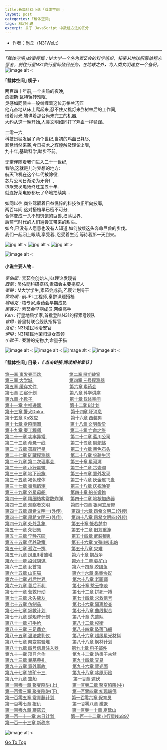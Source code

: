 ```yaml
---
title:长篇科幻小说 ｢载体空间 ｣
layout: post
categories: ｢载体空间｣
tags: 科幻小说
excerpt: 关于 JavaScript 中数组方法的区分
---
```

- 作者：尚丘（N31WeLt）    
--------------------------
*｢载体空间｣故事梗概：M大学一个名为素茹会的科学组织，秘密从地球招募单程志愿者，前往行星N31执行星际殖民任务，在地球之外，为人类文明建立一个备份。*
![image alt <](https://s1.ax1x.com/2020/10/20/0zfPMQ.gif) 

**｢载体空间｣ 楔子 :**  

两百四十年前,一个炎热的夜晚,  
詹姆斯·瓦特辗转难眠,  
灵感如同债主一般纠缠着这位苏格兰巧匠,  
他亢奋地从床上爬起来,忍不住又挑灯来到树林后的工作间,  
借着月光,端详着那台尚未完工的机器,  
大约从这一晚开始,人类文明如同打了鸡血一样猛蹿｡  
  
二零一六,  
科技迅猛发展了两个世纪,当初的鸡血已耗尽,  
颓惫悄然来袭,今日技术之辉煌触及理论上限,  
九十年,基础科学,踏步不前｡  
  
无奈伴随着我们进入二十一世纪,  
看呐,这就是儿时梦想的地方:  
航天飞机在这个年代被除役,  
芯片公司日渐沦为牙膏厂,  
核聚变发电始终还差五十年,  
就连好莱电影都玩了命地拍续集…  
  
如同以往,商业驾驭着日益憔悴的科技依旧所向披靡,  
两百年间,这对搭档早已密不可分,  
合体变成一头不知饥饱的巨兽,扫荡世界,  
后蒸气时代的人们遍尝其带来的甜头｡  
如今,已没有人愿意也没有人知道,如何放缓这头奔命巨兽的步伐｡  
我们一起闭上眼睛,享受着､忍受着生活,等待着那一天到来｡

![jpg alt <](https://s1.ax1x.com/2020/10/20/0zWqrd.jpg) 
![jpg alt <](https://s1.ax1x.com/2020/10/20/0zWLqA.jpg) 
![jpg alt >](https://s1.ax1x.com/2020/10/20/0zWvIP.jpg)


![image alt <](https://s1.ax1x.com/2020/09/23/wXIMuD.gif) 
#### 小说主要人物 :

_吴佑問 :_ 素茹会创始人,Ks理论发现者  
_西蒙 :_ 吴佑問科研搭档,素茹会主要捐资人  
_秦翀 :_ M大学学生,素茹会成员,乙宸计划骨干  
_黎晓瑗 :_ 前JPL工程师,秦翀课题搭档  
_埃瑞克 :_ 核专家,素茹会早期成员  
_黑客刘 :_ 素茹会早期成员,网络高手  
_Ken :_ 行星地质学家,首批登陆N31的探索组领队  
_睿銝 :_ 普里特联合舰队指挥官  
_洛伦 :_ N31殖民地治安官  
_伊琳 :_ N31殖民地荣归派女首领  
_小靴子 :_ 秦翀的宠物,九命量子猫

![image alt <](https://s1.ax1x.com/2020/10/20/0zf9xg.gif) 
![image alt <](https://s1.ax1x.com/2020/10/20/0zfirj.gif) 
![image alt <](https://s1.ax1x.com/2020/10/20/0zI6BQ.gif) 
![image alt <](https://s1.ax1x.com/2020/09/23/wXIm36.gif)


#### ｢载体空间｣ 目录 :_〘 点击链接 阅读相关章节 〙_
<a style="color:#777777;" href="carrier_space_chapter_1.html" target="_blank"> <b>第一章    事发春西路</b> <span style="padding-left:86px;">
<a style="color:#777777;" href="carrier_space_chapter_2.html" target="_blank"> <b>第二章    限期破案</b> </a><br>
<a style="color:#777777;" href="carrier_space_chapter_3.html" target="_blank"> <b>第三章    大学城</b> <span style="padding-left:114px;">
<a style="color:#777777;" href="carrier_space_chapter_4.html" target="_blank"> <b>第四章    三号探测器</b> </a><br>
<a style="color:#777777;" href="carrier_space_chapter_5.html" target="_blank"> <b>第五章    缓存文件</b> <span style="padding-left:101px;">
<a style="color:#777777;" href="carrier_space_chapter_6.html" target="_blank"> <b>第六章    素茹会</b> </a><br>
<a style="color:#777777;" href="carrier_space_chapter_7.html" target="_blank"> <b>第七章    乙宸计划</b> <span style="padding-left:101px;">
<a style="color:#777777;" href="carrier_space_chapter_8.html" target="_blank"> <b>第八章    科学讲座</b> </a><br>
<a style="color:#777777;" href="carrier_space_chapter_9.html" target="_blank"> <b>第九章    小靴子</b> <span style="padding-left:115px;">
<a style="color:#777777;" href="carrier_space_chapter_10.html" target="_blank"> <b>第十章    载体空间</b> </a><br>
<a style="color:#777777;" href="carrier_space_chapter_11.html" target="_blank"> <b>第十一章    主推进器</b> <span style="padding-left:88px;">
<a style="color:#777777;" href="carrier_space_chapter_12.html" target="_blank"> <b>第十二章    B计划</b> </a><br>
<a style="color:#777777;" href="carrier_space_chapter_13.html" target="_blank"> <b>第十三章    警犬Doka</b> <span style="padding-left:84px;">
<a style="color:#777777;" href="carrier_space_chapter_14.html" target="_blank"> <b>第十四章    坏消息</b> </a><br>
<a style="color:#777777;" href="carrier_space_chapter_15.html" target="_blank"> <b>第十五章    Ks效应</b> <span style="padding-left:101px;">
<a style="color:#777777;" href="carrier_space_chapter_16.html" target="_blank"> <b>第十六章    西装男</b> </a><br>
<a style="color:#777777;" href="carrier_space_chapter_17.html" target="_blank"> <b>第十七章    身陷囹圄</b> <span style="padding-left:89px;">
<a style="color:#777777;" href="carrier_space_chapter_18.html" target="_blank"> <b>第十八章    文明备份</b> </a><br>
<a style="color:#777777;" href="carrier_space_chapter_19.html" target="_blank"> <b>第十九章    秦工程师</b> <span style="padding-left:89px;">
<a style="color:#777777;" href="carrier_space_chapter_20.html" target="_blank"> <b>第二十章    亡命之旅</b> </a><br>
<a style="color:#777777;" href="carrier_space_chapter_21.html" target="_blank"> <b>第二十一章    功率异常</b> <span style="padding-left:76px;">
<a style="color:#777777;" href="carrier_space_chapter_22.html" target="_blank"> <b>第二十二章    蓝川公司</b> </a><br>
<a style="color:#777777;" href="carrier_space_chapter_23.html" target="_blank"> <b>第二十三章    命悬一线</b> <span style="padding-left:76px;">
<a style="color:#777777;" href="carrier_space_chapter_24.html" target="_blank"> <b>第二十四章    剔蚆蛒</b> </a><br>
<a style="color:#777777;" href="carrier_space_chapter_25.html" target="_blank"> <b>第二十五章    孤寂行星</b> <span style="padding-left:76px;">
<a style="color:#777777;" href="carrier_space_chapter_26.html" target="_blank"> <b>第二十六章    黑色石头</b> </a><br>
<a style="color:#777777;" href="carrier_space_chapter_27.html" target="_blank"> <b>第二十七章    矿藏探测器</b> <span style="padding-left:62px;">
<a style="color:#777777;" href="carrier_space_chapter_28.html" target="_blank"> <b>第二十八章    农耕生活</b> </a><br>
<a style="color:#777777;" href="carrier_space_chapter_29.html" target="_blank"> <b>第二十九章    第二次理事会</b> <span style="padding-left:48px;">
<a style="color:#777777;" href="carrier_space_chapter_30.html" target="_blank"> <b>第三十章    星河湾</b> </a><br>
<a style="color:#777777;" href="carrier_space_chapter_31.html" target="_blank"> <b>第三十一章    小行星带</b> <span style="padding-left:76px;">
<a style="color:#777777;" href="carrier_space_chapter_32.html" target="_blank"> <b>第三十二章    古岩洞</b> </a><br>
<a style="color:#777777;" href="carrier_space_chapter_33.html" target="_blank"> <b>第三十三章    地下设施</b> <span style="padding-left:76px;">
<a style="color:#777777;" href="carrier_space_chapter_34.html" target="_blank"> <b>第三十四章    意外发现</b> </a><br>
<a style="color:#777777;" href="carrier_space_chapter_35.html" target="_blank"> <b>第三十五章    褐色球体</b> <span style="padding-left:76px;">
<a style="color:#777777;" href="carrier_space_chapter_36.html" target="_blank"> <b>第三十六章    灰金属飞盘</b> </a><br>
<a style="color:#777777;" href="carrier_space_chapter_37.html" target="_blank"> <b>第三十七章    循规蹈矩</b> <span style="padding-left:76px;">
<a style="color:#777777;" href="carrier_space_chapter_38.html" target="_blank"> <b>第三十八章    庆祝晚宴</b> </a><br>
<a style="color:#777777;" href="carrier_space_chapter_39.html" target="_blank"> <b>第三十九章    外星母船</b> <span style="padding-left:76px;">
<a style="color:#777777;" href="carrier_space_chapter_40.html" target="_blank"> <b>第四十章    船长睿銝</b> </a><br>
<a style="color:#777777;" href="carrier_space_chapter_41.html" target="_blank"> <b>第四十一章    精细结构常数炸弹</b> <span style="padding-left:20px;">
<a style="color:#777777;" href="carrier_space_chapter_42.html" target="_blank"> <b>第四十二章    地核加热器</b> </a><br>
<a style="color:#777777;" href="carrier_space_chapter_43.html" target="_blank"> <b>第四十三章    观察者文明</b> <span style="padding-left:63px;">
<a style="color:#777777;" href="carrier_space_chapter_44.html" target="_blank"> <b>第四十四章    银河宜居带</b> </a><br>
<a style="color:#777777;" href="carrier_space_chapter_45.html" target="_blank"> <b>第四十五章    昂希文明一(外传)</b> <span style="padding-left:26px;">
<a style="color:#777777;" href="carrier_space_chapter_46.html" target="_blank"> <b>第四十六章    昂希文明二(外传)</b> </a><br>
<a style="color:#777777;" href="carrier_space_chapter_47.html" target="_blank"> <b>第四十七章    昂希文明三(外传)</b> <span style="padding-left:26px;">
<a style="color:#777777;" href="carrier_space_chapter_48.html" target="_blank"> <b>第四十八章    昂希文明四(外传)</b> </a><br>
<a style="color:#777777;" href="carrier_space_chapter_49.html" target="_blank"> <b>第四十九章    处处乱象</b> <span style="padding-left:79px;">
<a style="color:#777777;" href="carrier_space_chapter_50.html" target="_blank"> <b>第五十章    恍若梦中</b> </a><br>
<a style="color:#777777;" href="carrier_space_chapter_51.html" target="_blank"> <b>第五十一章    荣归派</b> <span style="padding-left:93px;">
<a style="color:#777777;" href="carrier_space_chapter_52.html" target="_blank"> <b>第五十二章    旧友重逢</b> </a><br>
<a style="color:#777777;" href="carrier_space_chapter_53.html" target="_blank"> <b>第五十三章    宁静花园</b> <span style="padding-left:79px;">
<a style="color:#777777;" href="carrier_space_chapter_54.html" target="_blank"> <b>第五十四章    武装叛乱</b> </a><br>
<a style="color:#777777;" href="carrier_space_chapter_55.html" target="_blank"> <b>第五十五章    代养政策</b> <span style="padding-left:79px;">
<a style="color:#777777;" href="carrier_space_chapter_56.html" target="_blank"> <b>第五十六章    文殊II核电站</b> </a><br>
<a style="color:#777777;" href="carrier_space_chapter_57.html" target="_blank"> <b>第五十七章    孤注一掷</b> <span style="padding-left:79px;">
<a style="color:#777777;" href="carrier_space_chapter_58.html" target="_blank"> <b>第五十八章    灾难</b> </a><br>
<a style="color:#777777;" href="carrier_space_chapter_59.html" target="_blank"> <b>第五十九章    凤凰II增殖堆</b> <span style="padding-left:58px;">
<a style="color:#777777;" href="carrier_space_chapter_60.html" target="_blank"> <b>第六十章    锎战争</b> </a><br>
<a style="color:#777777;" href="carrier_space_chapter_61.html" target="_blank"> <b>第六十一章    投诚阴谋</b> <span style="padding-left:80px;">
<a style="color:#777777;" href="carrier_space_chapter_62.html" target="_blank"> <b>第六十二章    铁矿山</b> </a><br>
<a style="color:#777777;" href="carrier_space_chapter_63.html" target="_blank"> <b>第六十三章    女首领</b> <span style="padding-left:95px;">
<a style="color:#777777;" href="carrier_space_chapter_64.html" target="_blank"> <b>第六十四章    胶团鱼</b> </a><br>
<a style="color:#777777;" href="carrier_space_chapter_65.html" target="_blank"> <b>第六十五章    山东猫</b> <span style="padding-left:95px;">
<a style="color:#777777;" href="carrier_space_chapter_66.html" target="_blank"> <b>第六十六章    采集协议</b> </a><br>
<a style="color:#777777;" href="carrier_space_chapter_67.html" target="_blank"> <b>第六十七章    战后世界</b> <span style="padding-left:82px;">
<a style="color:#777777;" href="carrier_space_chapter_68.html" target="_blank"> <b>第六十八章    老画师</b> </a><br>
<a style="color:#777777;" href="carrier_space_chapter_69.html" target="_blank"> <b>第六十九章    善后不利</b> <span style="padding-left:82px;">
<a style="color:#777777;" href="carrier_space_chapter_70.html" target="_blank"> <b>第七十章    愁云惨淡</b> </a><br>
<a style="color:#777777;" href="carrier_space_chapter_71.html" target="_blank"> <b>第七十一章    营救行动</b> <span style="padding-left:82px;">
<a style="color:#777777;" href="carrier_space_chapter_72.html" target="_blank"> <b>第七十二章    拼死一搏</b> </a><br>
<a style="color:#777777;" href="carrier_space_chapter_73.html" target="_blank"> <b>第七十三章    永失挚友</b> <span style="padding-left:82px;">
<a style="color:#777777;" href="carrier_space_chapter_74.html" target="_blank"> <b>第七十四章    求救信号</b> </a><br>
<a style="color:#777777;" href="carrier_space_chapter_75.html" target="_blank"> <b>第七十五章    仿制品</b> <span style="padding-left:96px;">
<a style="color:#777777;" href="carrier_space_chapter_76.html" target="_blank"> <b>第七十六章    隔离检查</b> </a><br>
<a style="color:#777777;" href="carrier_space_chapter_77.html" target="_blank"> <b>第七十七章    拯救计划</b> <span style="padding-left:82px;">
<a style="color:#777777;" href="carrier_space_chapter_78.html" target="_blank"> <b>第七十八章    曲线拟合</b> </a><br>
<a style="color:#777777;" href="carrier_space_chapter_79.html" target="_blank"> <b>第七十九章   逆矩阵计划</b> <span style="padding-left:68px;">
<a style="color:#777777;" href="carrier_space_chapter_80.html" target="_blank"> <b>第八十章    先遣队</b> </a><br>
<a style="color:#777777;" href="carrier_space_chapter_81.html" target="_blank"> <b>第八十一章    打手枪</b> <span style="padding-left:96px;">
<a style="color:#777777;" href="carrier_space_chapter_82.html" target="_blank"> <b>第八十二章    权衡</b> </a><br>
<a style="color:#777777;" href="carrier_space_chapter_83.html" target="_blank"> <b>第八十三章    三足鼎立</b> <span style="padding-left:82px;">
<a style="color:#777777;" href="carrier_space_chapter_84.html" target="_blank"> <b>第八十四章    坠落飞船</b> </a><br>
<a style="color:#777777;" href="carrier_space_chapter_85.html" target="_blank"> <b>第八十五章    温法裁判仪</b> <span style="padding-left:68px;">
<a style="color:#777777;" href="carrier_space_chapter_86.html" target="_blank"> <b>第八十六章    超级星光材料</b> </a><br>
<a style="color:#777777;" href="carrier_space_chapter_87.html" target="_blank"> <b>第八十七章    聚变实验堆</b> <span style="padding-left:68px;">
<a style="color:#777777;" href="carrier_space_chapter_88.html" target="_blank"> <b>第八十八章    枫林计划</b> </a><br>
<a style="color:#777777;" href="carrier_space_chapter_89.html" target="_blank"> <b>第八十九章    四号信息注入器</b> <span style="padding-left:38px;">
<a style="color:#777777;" href="carrier_space_chapter_90.html" target="_blank"> <b>第九十章    电子邮件</b> </a><br>
<a style="color:#777777;" href="carrier_space_chapter_91.html" target="_blank"> <b>第九十一章    项目合作</b> <span style="padding-left:82px;">
<a style="color:#777777;" href="carrier_space_chapter_92.html" target="_blank"> <b>第九十二章    防患于未然</b> </a><br>
<a style="color:#777777;" href="carrier_space_chapter_93.html" target="_blank"> <b>第九十三章    奠基典礼</b> <span style="padding-left:82px;">
<a style="color:#777777;" href="carrier_space_chapter_94.html" target="_blank"> <b>第九十四章    交易</b> </a><br>
<a style="color:#777777;" href="carrier_space_chapter_95.html" target="_blank"> <b>第九十五章    意外事故</b> <span style="padding-left:82px;">
<a style="color:#777777;" href="carrier_space_chapter_96.html" target="_blank"> <b>第九十六章    背光面</b> </a><br>
<a style="color:#777777;" href="carrier_space_chapter_97.html" target="_blank"> <b>第九十七章    铁矿十三</b> <span style="padding-left:82px;">
<a style="color:#777777;" href="carrier_space_chapter_98.html" target="_blank"> <b>第九十八章    冰原历险</b> </a><br>
<a style="color:#777777;" href="carrier_space_chapter_99.html" target="_blank"> <b>第九十九章    空船</b> <span style="padding-left:113px;">
<a style="color:#777777;" href="carrier_space_chapter_100.html" target="_blank"> <b>第一百章    遮伏</b> </a><br>
<a style="color:#777777;" href="carrier_space_chapter_101.html" target="_blank"> <b>第一百零一章    聚变陷阱(上)</b> <span style="padding-left:43px;">
<a style="color:#777777;" href="carrier_space_chapter_102.html" target="_blank"> <b>第一百零二章    聚变陷阱(中)</b> </a><br>
<a style="color:#777777;" href="carrier_space_chapter_103.html" target="_blank"> <b>第一百零三章    聚变陷阱(下)</b> <span style="padding-left:43px;">
<a style="color:#777777;" href="carrier_space_chapter_104.html" target="_blank"> <b>第一百零四章    初现端倪</b> </a><br>
<a style="color:#777777;" href="carrier_space_chapter_105.html" target="_blank"> <b>第一百零五章    常青藤计划</b> <span style="padding-left:52px;">
<a style="color:#777777;" href="carrier_space_chapter_106.html" target="_blank"> <b>第一百零六章    保育员</b> </a><br>
<a style="color:#777777;" href="carrier_space_chapter_107.html" target="_blank"> <b>第一百零七章    报仇</b> <span style="padding-left:96px;">
<a style="color:#777777;" href="carrier_space_chapter_108.html" target="_blank"> <b>第一百零八章    撤退</b> </a><br>
<a style="color:#777777;" href="carrier_space_chapter_109.html" target="_blank"> <b>第一百零九章    蘑菇云</b> <span style="padding-left:81px;">
<a style="color:#777777;" href="carrier_space_chapter_110.html" target="_blank"> <b>第一百零一十章    夏延山</b> </a><br>
<a style="color:#777777;" href="carrier_space_chapter_111.html" target="_blank"> <b>第一百一十一章    末日计划</b> <span style="padding-left:49px;">
<a style="color:#777777;" href="carrier_space_chapter_112.html" target="_blank"> <b>第一百一十二章    小行星Nb897</b> </a><br>
<a style="color:#777777;" href="carrier_space_chapter_113.html" target="_blank"> <b>第一百一十三章    新秩序</b> </a><br>

![image alt <](https://s1.ax1x.com/2020/10/04/0JAFR1.gif) 

[Go To Top](#top)
